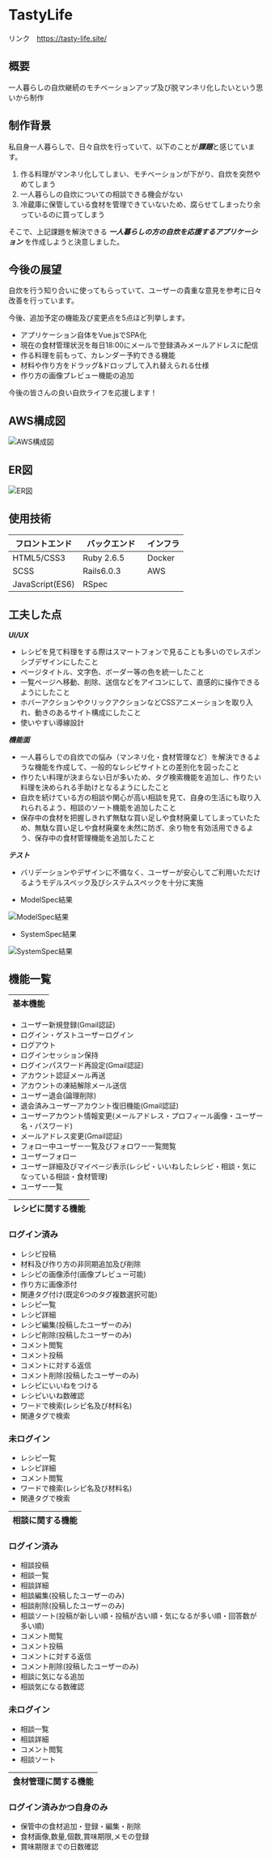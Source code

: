 # TastyLife

リンク　https://tasty-life.site/

概要
---
一人暮らしの自炊継続のモチベーションアップ及び脱マンネリ化したいという思いから制作 


制作背景
---

私自身一人暮らしで、日々自炊を行っていて、以下のことが***課題***と感じています。

1. 作る料理がマンネリ化してしまい、モチベーションが下がり、自炊を突然やめてしまう
2. 一人暮らしの自炊についての相談できる機会がない
3. 冷蔵庫に保管している食材を管理できていないため、腐らせてしまったり余っているのに買ってしまう

そこで、上記課題を解決できる ***一人暮らしの方の自炊を応援するアプリケーション*** を作成しようと決意しました。


今後の展望
---

自炊を行う知り合いに使ってもらっていて、ユーザーの貴重な意見を参考に日々改善を行っています。

今後、追加予定の機能及び変更点を5点ほど列挙します。
- アプリケーション自体をVue.jsでSPA化
- 現在の食材管理状況を毎日18:00にメールで登録済みメールアドレスに配信
- 作る料理を前もって、カレンダー予約できる機能
- 材料や作り方をドラッグ&ドロップして入れ替えられる仕様
- 作り方の画像プレビュー機能の追加

今後の皆さんの良い自炊ライフを応援します！


AWS構成図
---
<img src="https://github.com/YukiIshizaki0525/TastyLife/blob/master/app/assets/images/TastyLife.jpg" alt="AWS構成図" >

ER図
---
<img src="https://github.com/YukiIshizaki0525/TastyLife/blob/master/app/assets/images/ER_TastyLife.svg" alt="ER図" >

使用技術
---
|     フロントエンド      |     バックエンド     |     インフラ     |
|    -----------     |    -----------   |    --------    |
|    HTML5/CSS3      |    Ruby 2.6.5    |    Docker      |
|    SCSS            |    Rails6.0.3   　　|    AWS         |
|    JavaScript(ES6) |    RSpec         |                |
                     
工夫した点
---
***UI/UX***
- レシピを見て料理をする際はスマートフォンで見ることも多いのでレスポンシブデザインにしたこと
- ページタイトル、文字色、ボーダー等の色を統一したこと
- 一覧ページへ移動、削除、送信などをアイコンにして、直感的に操作できるようにしたこと
- ホバーアクションやクリックアクションなどCSSアニメーションを取り入れ、動きのあるサイト構成にしたこと
- 使いやすい導線設計

***機能面***
- 一人暮らしでの自炊での悩み（マンネリ化・食材管理など）を解決できるような機能を作成して、一般的なレシピサイトとの差別化を図ったこと
- 作りたい料理が決まらない日が多いため、タグ検索機能を追加し、作りたい料理を決められる手助けとなるようにしたこと
- 自炊を続けている方の相談や関心が高い相談を見て、自身の生活にも取り入れられるよう、相談のソート機能を追加したこと
- 保存中の食材を把握しきれず無駄な買い足しや食材廃棄してしまっていたため、無駄な買い足しや食材廃棄を未然に防ぎ、余り物を有効活用できるよう、保存中の食材管理機能を追加したこと

***テスト***
- バリデーションやデザインに不備なく、ユーザーが安心してご利用いただけるようモデルスペック及びシステムスペックを十分に実施

- ModelSpec結果
<img src="https://github.com/YukiIshizaki0525/TastyLife/blob/master/app/assets/images/modelspec_result_0710.png" alt="ModelSpec結果" >

- SystemSpec結果
<img src="https://github.com/YukiIshizaki0525/TastyLife/blob/master/app/assets/images/systemspec_result_0710.png" alt=" SystemSpec結果" >



機能一覧
---
|   基本機能   | 
|  --------  | 

- ユーザー新規登録(Gmail認証)
- ログイン・ゲストユーザーログイン
- ログアウト
- ログインセッション保持
- ログインパスワード再設定(Gmail認証)
- アカウント認証メール再送
- アカウントの凍結解除メール送信
- ユーザー退会(論理削除)
- 退会済みユーザーアカウント復旧機能(Gmail認証)
- ユーザーアカウント情報変更(メールアドレス・プロフィール画像・ユーザー名・パスワード)
- メールアドレス変更(Gmail認証)
- フォロー中ユーザー一覧及びフォロワー一覧閲覧
- ユーザーフォロー
- ユーザー詳細及びマイページ表示(レシピ・いいねしたレシピ・相談・気になっている相談・食材管理)
- ユーザー一覧


|   レシピに関する機能   | 
|  ---------------  | 

### ログイン済み

- レシピ投稿
- 材料及び作り方の非同期追加及び削除
- レシピの画像添付(画像プレビュー可能)
- 作り方に画像添付
- 関連タグ付け(既定6つのタグ複数選択可能)
- レシピ一覧
- レシピ詳細
- レシピ編集(投稿したユーザーのみ)
- レシピ削除(投稿したユーザーのみ)
- コメント閲覧
- コメント投稿
- コメントに対する返信
- コメント削除(投稿したユーザーのみ)
- レシピにいいねをつける
- レシピいいね数確認
- ワードで検索(レシピ名及び材料名)
- 関連タグで検索

### 未ログイン

- レシピ一覧
- レシピ詳細
- コメント閲覧
- ワードで検索(レシピ名及び材料名)
- 関連タグで検索


|   相談に関する機能   | 
|  ---------------  | 

### ログイン済み

- 相談投稿
- 相談一覧
- 相談詳細
- 相談編集(投稿したユーザーのみ)
- 相談削除(投稿したユーザーのみ)
- 相談ソート(投稿が新しい順・投稿が古い順・気になるが多い順・回答数が多い順)
- コメント閲覧
- コメント投稿
- コメントに対する返信
- コメント削除(投稿したユーザーのみ)
- 相談に気になる追加
- 相談気になる数確認

### 未ログイン

- 相談一覧
- 相談詳細
- コメント閲覧
- 相談ソート

|   食材管理に関する機能   | 
|  -----------------  | 
### ログイン済みかつ自身のみ


- 保管中の食材追加・登録・編集・削除
- 食材画像,数量,個数,賞味期限,メモの登録
- 賞味期限までの日数確認




